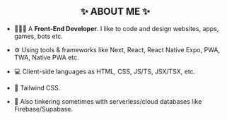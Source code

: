 
<h2 align="center">✨ ABOUT ME ✨</h2>

- 👨🏻‍💻 A **Front-End Developer**. I like to code and design websites, apps, games, bots etc.
  
- ⚙️ Using tools & frameworks like Next, React, React Native Expo, PWA, TWA, Native PWA etc.
  
- 💻 Client-side languages as HTML, CSS, JS/TS, JSX/TSX, etc.
  
- 💙 Tailwind CSS.

- 💾 Also tinkering sometimes with serverless/cloud databases like Firebase/Supabase.
